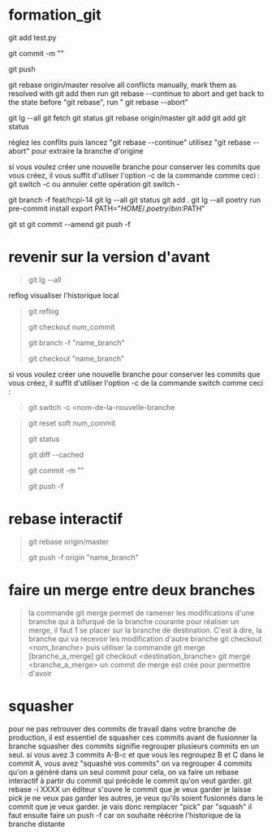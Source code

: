 # formation_git


git add test.py

git commit -m ""

git push


git rebase origin/master
 resolve all conflicts manually, mark them as resolved with 
git add then run 
git rebase --continue
to abort and get back to the state before "git rebase", run " git rebase --abort"


git lg --all 
git fetch
git status
git rebase origin/master
git add 
git add 
git status

réglez les conflits puis lancez "git rebase --continue"
utilisez "git rebase -- abort" pour extraire la branche d'origine


si vous voulez créer une nouvelle branche pour conserver les commits que vous créez,
il vous suffit d'utliser l'option -c de la commande comme ceci :
git switch -c <nom-de-la-nouvelle-branche>
ou annuler cette opération 
git switch -



git branch -f feat/hcpi-14
git lg --all
git status
git add .
git lg --all
poetry run pre-commit install
export PATH="$HOME/.poetry/bin:$PATH"

git st
git commit --amend
git push -f


# revenir sur la version d'avant 
> git lg --all
>
reflog visualiser l'historique local
> git reflog
> 
> git checkout num_commit
> 
> git branch -f "name_branch"
> 
> git checkout "name_branch"
> 
si vous voulez créer une nouvelle branche pour conserver les commits que vous créez, il suffit d'utiliser l'option -c de la commande switch comme ceci :
> 
> git switch -c <nom-de-la-nouvelle-branche
 
> git reset soft num_commit
> 
> git status
> 
> git diff --cached
> 
> git commit -m ""
> 
> git push -f 
# rebase interactif
> git rebase origin/master
> 
>  git push -f origin "name_branch"
 # faire un merge entre deux branches
> la commande git merge permet de ramener les modifications d'une branche qui à bifurqué de la branche  courante
> pour réaliser un merge, il faut
> 1 se placer sur la branche de destination. C'est à dire, la branche qui va recevoir les modification d'autre branche
> git checkout <nom_branche>
> puis utiliser la commande git merge [branche_a_merge]
> git checkout <destination_branche>
> git merge <branche_a_merge>
> un commit de merge est crée pour permettre d'avoir 
> 
> 
# squasher 
pour ne pas retrouver des commits de travail dans votre branche de production, il est essentiel de squasher ces commits avant de fusionner la branche
squasher des commits signifie regrouper plusieurs commits en un seul. si vous avez 3 commits A-B-c et que vous les regroupez B et C dans le commit A, vous avez "squashé vos commits"
on va regrouper 4 commits  qu'on a généré dans un seul commit
pour cela, on va faire un rebase interactif à partir du commit qui précède le commit qu'on veut garder.
git rebase -i XXXX
un éditeur s'ouvre 
le commit que je veux garder je laisse pick
je ne veux pas garder les autres, je veux qu'ils soient fusionnés dans le commit que je veux garder. je vais donc remplacer "pick" par "squash"
il faut ensuite faire un push -f car on souhaite réécrire l'historique de la branche distante
